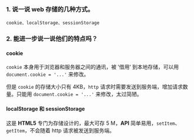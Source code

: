 ### 1. 说一说 web 存储的几种方式。

`cookie、localStorage、sessionStorage`

### 2. 能进一步说一说他们的特点吗？

#### cookie

`cookie` 本身用于浏览器和服务器之间的通讯，被 ’借用‘ 到本地存储，可以用 `document.cookie = '...'` 来修改。

但是 `cookie` 的存储大小只有 4KB，`http` 请求时需要发送到服务端，增加请求数量。只能用 `document.cookie = '...'` 来修改，太过简陋。

#### localStorage 和 sessionStorage

这是 **HTML5** 专门为存储设计的，最大可存 5 M，**API** 简单易用，`setItem`、`getItem`，不会随着 http 请求被发送到服务端。


